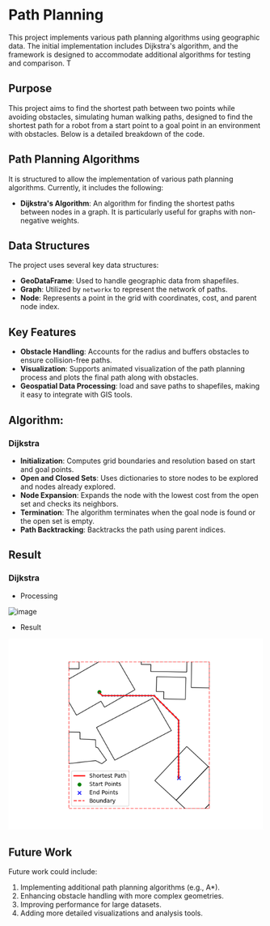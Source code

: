 # Path Planning

This project implements various path planning algorithms using geographic data. The initial implementation includes Dijkstra's algorithm, and the framework is designed to accommodate additional algorithms for testing and comparison. T

## Purpose

This project aims to find the shortest path between two points while avoiding obstacles, simulating human walking paths, designed to find the shortest path for a robot from a start point to a goal point in an environment with obstacles. Below is a detailed breakdown of the code.

## Path Planning Algorithms

It  is structured to allow the implementation of various path planning algorithms. Currently, it includes the following:

- **Dijkstra's Algorithm**: An algorithm for finding the shortest paths between nodes in a graph. It is particularly useful for graphs with non-negative weights.

## Data Structures

The project uses several key data structures:

- **GeoDataFrame**: Used to handle geographic data from shapefiles.
- **Graph**: Utilized by `networkx` to represent the network of paths.
- **Node**: Represents a point in the grid with coordinates, cost, and parent node index.

## Key Features

- **Obstacle Handling**: Accounts for the radius and buffers obstacles to ensure collision-free paths.
- **Visualization**: Supports animated visualization of the path planning process and plots the final path along with obstacles.
- **Geospatial Data Processing**: load and save paths to shapefiles, making it easy to integrate with GIS tools.

## Algorithm: 

### Dijkstra
- **Initialization**: Computes grid boundaries and resolution based on start and goal points.
- **Open and Closed Sets**: Uses dictionaries to store nodes to be explored and nodes already explored.
- **Node Expansion**: Expands the node with the lowest cost from the open set and checks its neighbors.
- **Termination**: The algorithm terminates when the goal node is found or the open set is empty.
- **Path Backtracking**: Backtracks the path using parent indices.


## Result

### Dijkstra
- Processing
  
![image](https://github.com/user-attachments/assets/8225d1fb-85f0-45d9-8841-8061ae9d9071)
- Result
  
![Dijkstra](https://github.com/skyflying/path_planning/blob/main/Result/Dijkstra_result.png)


## Future Work
Future work could include:

1. Implementing additional path planning algorithms (e.g., A*).
2. Enhancing obstacle handling with more complex geometries.
3. Improving performance for large datasets.
4. Adding more detailed visualizations and analysis tools.

